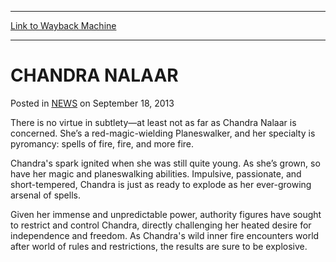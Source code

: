 
---
[Link to Wayback Machine](https://web.archive.org/web/20211022075726/https://magic.wizards.com/en/articles/archive/chandra-nalaar-2013-09-18)

[_metadata_:description]:- "Impulsive, passionate, and short-tempered, this fire mage is as ready to explode as the pyromantic spells in her ever-growing repertoire."
[_metadata_:generator]:- "Drupal 7 (http://drupal.org)"
[_metadata_:node]:- "46513"
[_metadata_:publish_date]:- "2013-09-18"
[_metadata_:source]:- "div-main-content"
[_metadata_:title]:- "CHANDRA NALAAR"
[_metadata_:wayback_capture_timestamp]:- "2021-10-22 07:57:26"
[_metadata_:wayback_raw_url]:- "https://web.archive.org/web/20211022075726id_/https://magic.wizards.com/en/articles/archive/chandra-nalaar-2013-09-18"
[_metadata_:wayback_url]:- "https://magic.wizards.com/en/articles/archive/chandra-nalaar-2013-09-18"
---


CHANDRA NALAAR
==============



 Posted in [NEWS](/en/articles)
 on September 18, 2013 










There is no virtue in subtlety—at least not as far as Chandra Nalaar is concerned. She’s a red-magic-wielding Planeswalker, and her specialty is pyromancy: spells of fire, fire, and more fire.


Chandra's spark ignited when she was still quite young. As she’s grown, so have her magic and planeswalking abilities. Impulsive, passionate, and short-tempered, Chandra is just as ready to explode as her ever-growing arsenal of spells.


Given her immense and unpredictable power, authority figures have sought to restrict and control Chandra, directly challenging her heated desire for independence and freedom. As Chandra's wild inner fire encounters world after world of rules and restrictions, the results are sure to be explosive.







